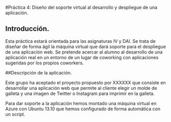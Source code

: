 #Práctica 4: Diseño del soporte virtual al desarrollo y despliegue de una aplicación.

## Introducción.

Esta práctica estará orientada para las asignaturas IV y DAI. Se trata de diseñar de forma ágil la máquina virtual que dará soporte para el despliegue de una aplicación web. Se pretende acercar al alumno al desarrollo de una aplicación real en un entorno de un lugar de coworking con aplicaciones sugeridas por los propios coworkers.

##Descripción de la aplicación.

Este grupo ha aceptado el proyecto propuesto por XXXXXX que consiste en desarrollar una aplicación web que permite al cliente elegir un molde de galleta y una imagen de Twitter o Instagram para imprimir en la galleta.

Para dar soporte a la aplicación hemos montado una máquina virtual en Azure con Ubuntu 13.10 que hemos configurado de forma automática con un script. 